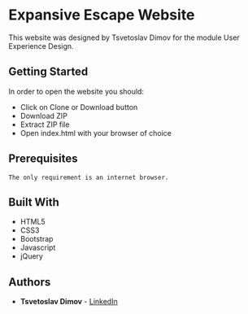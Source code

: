 # Expansive Escape Website

This website was designed by Tsvetoslav Dimov for the module User Experience Design.

## Getting Started

In order to open the website you should:
* Click on Clone or Download button
* Download ZIP
* Extract ZIP file
* Open index.html with your browser of choice

## Prerequisites
```
The only requirement is an internet browser.
```

## Built With

* HTML5
* CSS3
* Bootstrap
* Javascript
* jQuery

## Authors

* **Tsvetoslav Dimov** - [LinkedIn](https://www.linkedin.com/in/cecobask/)
